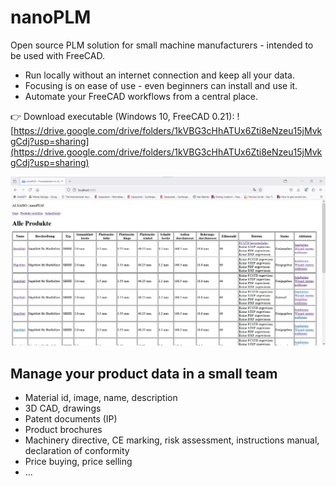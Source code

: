 # nanoPLM
Open source PLM solution for small machine manufacturers - intended to be used with FreeCAD.
- Run locally without an internet connection and keep all your data.
- Focusing is on ease of use - even beginners can install and use it.
- Automate your FreeCAD workflows from a central place.

:point_right: Download executable (Windows 10, FreeCAD 0.21): 
![https://drive.google.com/drive/folders/1kVBG3cHhATUx6Zti8eNzeu15jMvkgCdj?usp=sharing](https://drive.google.com/drive/folders/1kVBG3cHhATUx6Zti8eNzeu15jMvkgCdj?usp=sharing) 



![nanoplm-screenshot-produktuebersicht-2.jpg](nanoplm-screenshot-produktuebersicht-2.jpg)



## Manage your product data in a small team
- Material id, image, name, description
- 3D CAD, drawings
- Patent documents (IP)
- Product brochures
- Machinery directive, CE marking, risk assessment, instructions manual, declaration of conformity
- Price buying, price selling
- ...
